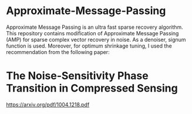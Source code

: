 # Approximate-Message-Passing
Approximate Message Passing is an ultra fast sparse recovery algorithm. 
This repository contains modification of Approximate Message Passing (AMP) for sparse complex vector recovery in noise. As a denoiser, signum function is used. Moreover, for optimum shrinkage tuning, I used the recommendation from the following paper:
# The Noise-Sensitivity Phase Transition in Compressed Sensing
https://arxiv.org/pdf/1004.1218.pdf
